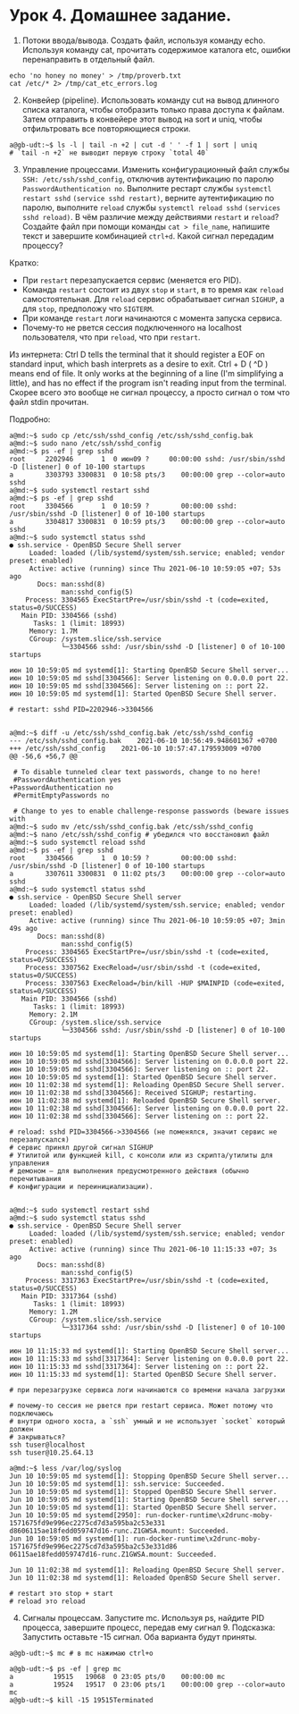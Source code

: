 # Урок 4. Домашнее задание.

1. Потоки ввода/вывода. Создать файл, используя команду echo.
Используя команду cat, прочитать содержимое каталога etc,
ошибки перенаправить в отдельный файл.

```text
echo 'no honey no money' > /tmp/proverb.txt
cat /etc/* 2> /tmp/cat_etc_errors.log
```

2. Конвейер (pipeline). Использовать команду cut на вывод длинного
списка каталога, чтобы отобразить только права доступа к файлам.
Затем отправить в конвейере этот вывод на sort и uniq, чтобы
отфильтровать все повторяющиеся строки.

```text
a@gb-udt:~$ ls -l | tail -n +2 | cut -d ' ' -f 1 | sort | uniq
# `tail -n +2` не выводит первую строку `total 40`
```

3. Управление процессами. Изменить конфигурационный файл службы
`SSH: /etc/ssh/sshd_config`, отключив аутентификацию по паролю
`PasswordAuthentication no`. Выполните рестарт службы
`systemctl restart sshd` `(service sshd restart)`, верните
аутентификацию по паролю, выполните `reload` службы
`systemctl reload sshd` `(services sshd reload)`. В чём различие
между действиями `restart` и `reload`? Создайте файл при помощи
команды `cat > file_name`, напишите текст и завершите комбинацией
`ctrl+d`. Какой сигнал передадим процессу?

Кратко:

* При `restart` перезапускается сервис (меняется его PID).
* Команда `restart` состоит из двух `stop` и `start`, в то время как `reload`
самостоятельная. Для `reload` сервис обрабатывает сигнал `SIGHUP`, а для
`stop`, предположу что `SIGTERM`.
* При команде `restart` логи начинаются с момента запуска сервиса.
* Почему-то не рвется сессия подключенного на localhost пользователя,
  что при `reload`, что при `restart`.

Из интернета:
Ctrl D tells the terminal that it should register a EOF on standard input,
which bash interprets as a desire to exit. Ctrl + D ( ^D ) means end of file.
It only works at the beginning of a line (I'm simplifying a little), and has
no effect if the program isn't reading input from the terminal.
Скорее всего это вообще не сигнал процессу, а просто сигнал о том что файл
stdin прочитан.

Подробно:

```text
a@md:~$ sudo cp /etc/ssh/sshd_config /etc/ssh/sshd_config.bak
a@md:~$ sudo nano /etc/ssh/sshd_config
a@md:~$ ps -ef | grep sshd
root     2202946       1  0 июн09 ?     00:00:00 sshd: /usr/sbin/sshd -D [listener] 0 of 10-100 startups
a        3303793 3300831  0 10:58 pts/3    00:00:00 grep --color=auto sshd
a@md:~$ sudo systemctl restart sshd
a@md:~$ ps -ef | grep sshd
root     3304566       1  0 10:59 ?        00:00:00 sshd: /usr/sbin/sshd -D [listener] 0 of 10-100 startups
a        3304817 3300831  0 10:59 pts/3    00:00:00 grep --color=auto sshd
a@md:~$ sudo systemctl status sshd
● ssh.service - OpenBSD Secure Shell server
     Loaded: loaded (/lib/systemd/system/ssh.service; enabled; vendor preset: enabled)
     Active: active (running) since Thu 2021-06-10 10:59:05 +07; 53s ago
       Docs: man:sshd(8)
             man:sshd_config(5)
    Process: 3304565 ExecStartPre=/usr/sbin/sshd -t (code=exited, status=0/SUCCESS)
   Main PID: 3304566 (sshd)
      Tasks: 1 (limit: 18993)
     Memory: 1.7M
     CGroup: /system.slice/ssh.service
             └─3304566 sshd: /usr/sbin/sshd -D [listener] 0 of 10-100 startups

июн 10 10:59:05 md systemd[1]: Starting OpenBSD Secure Shell server...
июн 10 10:59:05 md sshd[3304566]: Server listening on 0.0.0.0 port 22.
июн 10 10:59:05 md sshd[3304566]: Server listening on :: port 22.
июн 10 10:59:05 md systemd[1]: Started OpenBSD Secure Shell server.

# restart: sshd PID=2202946->3304566

 
a@md:~$ diff -u /etc/ssh/sshd_config.bak /etc/ssh/sshd_config
--- /etc/ssh/sshd_config.bak	2021-06-10 10:56:49.948601367 +0700
+++ /etc/ssh/sshd_config	2021-06-10 10:57:47.179593009 +0700
@@ -56,6 +56,7 @@
 
 # To disable tunneled clear text passwords, change to no here!
 #PasswordAuthentication yes
+PasswordAuthentication no
 #PermitEmptyPasswords no
 
 # Change to yes to enable challenge-response passwords (beware issues with
a@md:~$ sudo mv /etc/ssh/sshd_config.bak /etc/ssh/sshd_config
a@md:~$ nano /etc/ssh/sshd_config # убедился что восстановил файл
a@md:~$ sudo systemctl reload sshd
a@md:~$ ps -ef | grep sshd
root     3304566       1  0 10:59 ?        00:00:00 sshd: /usr/sbin/sshd -D [listener] 0 of 10-100 startups
a        3307611 3300831  0 11:02 pts/3    00:00:00 grep --color=auto sshd
a@md:~$ sudo systemctl status sshd
● ssh.service - OpenBSD Secure Shell server
     Loaded: loaded (/lib/systemd/system/ssh.service; enabled; vendor preset: enabled)
     Active: active (running) since Thu 2021-06-10 10:59:05 +07; 3min 49s ago
       Docs: man:sshd(8)
             man:sshd_config(5)
    Process: 3304565 ExecStartPre=/usr/sbin/sshd -t (code=exited, status=0/SUCCESS)
    Process: 3307562 ExecReload=/usr/sbin/sshd -t (code=exited, status=0/SUCCESS)
    Process: 3307563 ExecReload=/bin/kill -HUP $MAINPID (code=exited, status=0/SUCCESS)
   Main PID: 3304566 (sshd)
      Tasks: 1 (limit: 18993)
     Memory: 2.1M
     CGroup: /system.slice/ssh.service
             └─3304566 sshd: /usr/sbin/sshd -D [listener] 0 of 10-100 startups

июн 10 10:59:05 md systemd[1]: Starting OpenBSD Secure Shell server...
июн 10 10:59:05 md sshd[3304566]: Server listening on 0.0.0.0 port 22.
июн 10 10:59:05 md sshd[3304566]: Server listening on :: port 22.
июн 10 10:59:05 md systemd[1]: Started OpenBSD Secure Shell server.
июн 10 11:02:38 md systemd[1]: Reloading OpenBSD Secure Shell server.
июн 10 11:02:38 md sshd[3304566]: Received SIGHUP; restarting.
июн 10 11:02:38 md systemd[1]: Reloaded OpenBSD Secure Shell server.
июн 10 11:02:38 md sshd[3304566]: Server listening on 0.0.0.0 port 22.
июн 10 11:02:38 md sshd[3304566]: Server listening on :: port 22.

# reload: sshd PID=3304566->3304566 (не поменялся, значит сервис не перезапускался)
# сервис принял другой сигнал SIGHUP
# Утилитой или функцией kill, с консоли или из скрипта/утилиты для управления
# демоном — для выполнения предусмотренного действия (обычно перечитывания
# конфигурации и переинициализации).


a@md:~$ sudo systemctl restart sshd
a@md:~$ sudo systemctl status sshd
● ssh.service - OpenBSD Secure Shell server
     Loaded: loaded (/lib/systemd/system/ssh.service; enabled; vendor preset: enabled)
     Active: active (running) since Thu 2021-06-10 11:15:33 +07; 3s ago
       Docs: man:sshd(8)
             man:sshd_config(5)
    Process: 3317363 ExecStartPre=/usr/sbin/sshd -t (code=exited, status=0/SUCCESS)
   Main PID: 3317364 (sshd)
      Tasks: 1 (limit: 18993)
     Memory: 1.2M
     CGroup: /system.slice/ssh.service
             └─3317364 sshd: /usr/sbin/sshd -D [listener] 0 of 10-100 startups

июн 10 11:15:33 md systemd[1]: Starting OpenBSD Secure Shell server...
июн 10 11:15:33 md sshd[3317364]: Server listening on 0.0.0.0 port 22.
июн 10 11:15:33 md sshd[3317364]: Server listening on :: port 22.
июн 10 11:15:33 md systemd[1]: Started OpenBSD Secure Shell server.

# при перезагрузке сервиса логи начинаются со времени начала загрузки

# почему-то сессия не рвется при restart сервиса. Может потому что подключаюсь
# внутри одного хоста, а `ssh` умный и не использует `socket` который должен
# закрываться?
ssh tuser@localhost
ssh tuser@10.25.64.13

a@md:~$ less /var/log/syslog
Jun 10 10:59:05 md systemd[1]: Stopping OpenBSD Secure Shell server...
Jun 10 10:59:05 md systemd[1]: ssh.service: Succeeded.
Jun 10 10:59:05 md systemd[1]: Stopped OpenBSD Secure Shell server.
Jun 10 10:59:05 md systemd[1]: Starting OpenBSD Secure Shell server...
Jun 10 10:59:05 md systemd[1]: Started OpenBSD Secure Shell server.
Jun 10 10:59:05 md systemd[2950]: run-docker-runtime\x2drunc-moby-1571675fd9e996ec2275cd7d3a595ba2c53e331
d8606115ae18fedd059747d16-runc.Z1GWSA.mount: Succeeded.
Jun 10 10:59:05 md systemd[1]: run-docker-runtime\x2drunc-moby-1571675fd9e996ec2275cd7d3a595ba2c53e331d86
06115ae18fedd059747d16-runc.Z1GWSA.mount: Succeeded.

Jun 10 11:02:38 md systemd[1]: Reloading OpenBSD Secure Shell server.
Jun 10 11:02:38 md systemd[1]: Reloaded OpenBSD Secure Shell server.

# restart это stop + start
# reload это reload
```

4. Сигналы процессам. Запустите mc. Используя ps, найдите PID
процесса, завершите процесс, передав ему сигнал 9.
Подсказка: Запустить оставьте -15 сигнал. Оба варианта будут приняты.

```text
a@gb-udt:~$ mc # в mc нажимаю ctrl+o

a@gb-udt:~$ ps -ef | grep mc
a          19515   19068  0 23:05 pts/0    00:00:00 mc
a          19524   19517  0 23:06 pts/1    00:00:00 grep --color=auto mc
a@gb-udt:~$ kill -15 19515Terminated
```


